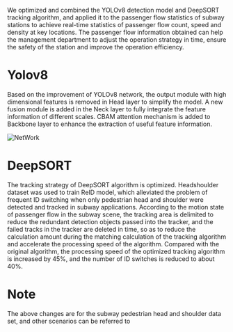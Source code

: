We optimized and combined the YOLOv8 detection model and DeepSORT tracking algorithm, and applied it to the passenger flow statistics of subway stations to achieve real-time statistics of passenger flow count, speed and density at key locations. The passenger flow information obtained can help the management department to adjust the operation strategy in time, ensure the safety of the station and improve the operation efficiency.


# Yolov8
Based on the improvement of YOLOv8 network, the output module with high dimensional features is removed in Head layer to simplify the model. A new fusion module is added in the Neck layer to fully integrate the feature information of different scales. CBAM attention mechanism is added to Backbone layer to enhance the extraction of useful feature information.

![NetWork](Improved-YOLO-DeepSORT-algorithm-in-Subway-Station/blob/main/YOLOv8.png)

# DeepSORT
The tracking strategy of DeepSORT algorithm is optimized. Headshoulder dataset was used to train ReID model, which alleviated the problem of frequent ID switching when only pedestrian head and shoulder were detected and tracked in subway applications. According to the motion state of passenger flow in the subway scene, the tracking area is delimited to reduce the redundant detection objects passed into the tracker, and the failed tracks in the tracker are deleted in time, so as to reduce the calculation amount during the matching calculation of the tracking algorithm and accelerate the processing speed of the algorithm. Compared with the original algorithm, the processing speed of the optimized tracking algorithm is increased by 45%, and the number of ID switches is reduced to about 40%.


# Note
The above changes are for the subway pedestrian head and shoulder data set, and other scenarios can be referred to

